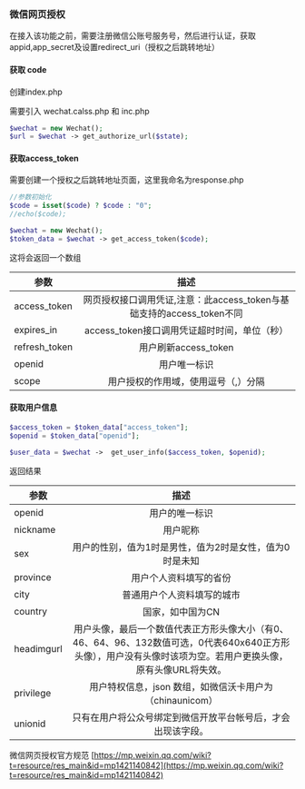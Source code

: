 ### 微信网页授权

在接入该功能之前，需要注册微信公账号服务号，然后进行认证，获取appid,app_secret及设置redirect_uri（授权之后跳转地址）

#### 获取 code

创建index.php

需要引入 wechat.calss.php 和 inc.php

```php
$wechat = new Wechat();
$url = $wechat -> get_authorize_url($state);

```

#### 获取access_token
需要创建一个授权之后跳转地址页面，这里我命名为response.php

```php
//参数初始化
$code = isset($code) ? $code : "0";
//echo($code);

$wechat = new Wechat();
$token_data = $wechat -> get_access_token($code);

```
这将会返回一个数组

|   参数       | 	描述  |
| ------------- |:-------------:|
| access_token |	网页授权接口调用凭证,注意：此access_token与基础支持的access_token不同|
|  expires_in	 |access_token接口调用凭证超时时间，单位（秒）|
| refresh_token|	用户刷新access_token|
|   openid     |	用户唯一标识|
|    scope     |	用户授权的作用域，使用逗号（,）分隔|


#### 获取用户信息
```php
$access_token = $token_data["access_token"];
$openid = $token_data["openid"];

$user_data = $wechat ->  get_user_info($access_token, $openid);

```
返回结果


|参数 |	描述|
| ------------- |:-------------:|
|openid	| 用户的唯一标识|
|nickname|	用户昵称|
|sex |	用户的性别，值为1时是男性，值为2时是女性，值为0时是未知|
|province |	用户个人资料填写的省份|
|city |	普通用户个人资料填写的城市|
|country |	国家，如中国为CN|
|headimgurl |	用户头像，最后一个数值代表正方形头像大小（有0、46、64、96、132数值可选，0代表640x640正方形头像），用户没有头像时该项为空。若用户更换头像，原有头像URL将失效。|
|privilege |	用户特权信息，json 数组，如微信沃卡用户为（chinaunicom）|
|unionid |	只有在用户将公众号绑定到微信开放平台帐号后，才会出现该字段。|

微信网页授权官方规范
[https://mp.weixin.qq.com/wiki?t=resource/res_main&id=mp1421140842](https://mp.weixin.qq.com/wiki?t=resource/res_main&id=mp1421140842)
